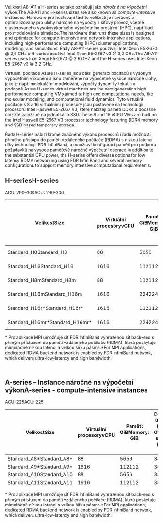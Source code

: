 <!-- A-series - compute-intensive instances, H-series -->

<span data-ttu-id="54547-101">Velikosti A8-A11 a H-series se také označují jako *náročné na výpočetní výkon*.</span><span class="sxs-lookup"><span data-stu-id="54547-101">The A8-A11 and H-series sizes are also known as *compute-intensive instances*.</span></span> <span data-ttu-id="54547-102">Hardware pro hostování těchto velikostí je navržený a optimalizovaný pro úlohy náročné na výpočty a síťový provoz, včetně clusterovaného vysokovýkonného výpočetního prostředí (HPC), například pro modelování a simulace.</span><span class="sxs-lookup"><span data-stu-id="54547-102">The hardware that runs these sizes is designed and optimized for compute-intensive and network-intensive applications, including high-performance computing (HPC) cluster applications, modeling, and simulations.</span></span> <span data-ttu-id="54547-103">Řady A8-A11-series používají Intel Xeon E5-2670 @ 2,6 GHz a H-series používá Intel Xeon E5-2667 v3 @ 3,2 GHz.</span><span class="sxs-lookup"><span data-stu-id="54547-103">The A8-A11 series uses Intel Xeon E5-2670 @ 2.6 GHZ and the H-series uses Intel Xeon E5-2667 v3 @ 3.2 GHz.</span></span> 

<span data-ttu-id="54547-104">Virtuální počítače Azure H-series jsou další generací počítačů s vysokým výpočetním výkonem a jsou zaměřené na výpočetně vysoce náročné úlohy, jako je např. molekulární modelování, výpočty dynamiky tekutin a podobně.</span><span class="sxs-lookup"><span data-stu-id="54547-104">Azure H-series virtual machines are the next generation high performance computing VMs aimed at high end computational needs, like molecular modeling, and computational fluid dynamics.</span></span> <span data-ttu-id="54547-105">Tyto virtuální počítače s 8 a 16 virtuálními procesory jsou postavené na technologii procesorů Intel Haswell E5-2667 V3, které nabízejí paměti DDR4 a dočasné úložiště založené na jednotkách SSD.</span><span class="sxs-lookup"><span data-stu-id="54547-105">These 8 and 16 vCPU VMs are built on the Intel Haswell E5-2667 V3 processor technology featuring DDR4 memory and SSD based temporary storage.</span></span> 

<span data-ttu-id="54547-106">Řada H-series nabízí kromě značného výkonu procesorů i řadu možností přímého přístupu do paměti vzdáleného počítače (RDMA) s nízkou latencí díky technologii FDR InfiniBand, a množství konfigurací paměti pro podporu požadavků na vysoce paměťově náročné výpočetní operace.</span><span class="sxs-lookup"><span data-stu-id="54547-106">In addition to the substantial CPU power, the H-series offers diverse options for low latency RDMA networking using FDR InfiniBand and several memory configurations to support memory intensive computational requirements.</span></span>



## <a name="h-series"></a><span data-ttu-id="54547-107">H-series</span><span class="sxs-lookup"><span data-stu-id="54547-107">H-series</span></span>

<span data-ttu-id="54547-108">ACU: 290–300</span><span class="sxs-lookup"><span data-stu-id="54547-108">ACU: 290-300</span></span>

| <span data-ttu-id="54547-109">Velikost</span><span class="sxs-lookup"><span data-stu-id="54547-109">Size</span></span> | <span data-ttu-id="54547-110">Virtuální procesory</span><span class="sxs-lookup"><span data-stu-id="54547-110">vCPU</span></span> | <span data-ttu-id="54547-111">Paměť: GiB</span><span class="sxs-lookup"><span data-stu-id="54547-111">Memory: GiB</span></span> | <span data-ttu-id="54547-112">Dočasné úložiště (SSD): GiB</span><span class="sxs-lookup"><span data-stu-id="54547-112">Temp storage (SSD) GiB</span></span> | <span data-ttu-id="54547-113">Max. datových disků</span><span class="sxs-lookup"><span data-stu-id="54547-113">Max data disks</span></span> | <span data-ttu-id="54547-114">Maximální propustnost disku: IOPS</span><span class="sxs-lookup"><span data-stu-id="54547-114">Max disk throughput: IOPS</span></span> | <span data-ttu-id="54547-115">Maximální počet síťových karet</span><span class="sxs-lookup"><span data-stu-id="54547-115">Max NICs</span></span> |
| --- | --- | --- | --- | --- | --- | --- |
| <span data-ttu-id="54547-116">Standard_H8</span><span class="sxs-lookup"><span data-stu-id="54547-116">Standard_H8</span></span> |<span data-ttu-id="54547-117">8</span><span class="sxs-lookup"><span data-stu-id="54547-117">8</span></span> |<span data-ttu-id="54547-118">56</span><span class="sxs-lookup"><span data-stu-id="54547-118">56</span></span> |<span data-ttu-id="54547-119">1000</span><span class="sxs-lookup"><span data-stu-id="54547-119">1000</span></span> |<span data-ttu-id="54547-120">16</span><span class="sxs-lookup"><span data-stu-id="54547-120">16</span></span> |<span data-ttu-id="54547-121">16 × 500</span><span class="sxs-lookup"><span data-stu-id="54547-121">16 x 500</span></span> |<span data-ttu-id="54547-122">2</span><span class="sxs-lookup"><span data-stu-id="54547-122">2</span></span>  |
| <span data-ttu-id="54547-123">Standard_H16</span><span class="sxs-lookup"><span data-stu-id="54547-123">Standard_H16</span></span> |<span data-ttu-id="54547-124">16</span><span class="sxs-lookup"><span data-stu-id="54547-124">16</span></span> |<span data-ttu-id="54547-125">112</span><span class="sxs-lookup"><span data-stu-id="54547-125">112</span></span> |<span data-ttu-id="54547-126">2000</span><span class="sxs-lookup"><span data-stu-id="54547-126">2000</span></span> |<span data-ttu-id="54547-127">32</span><span class="sxs-lookup"><span data-stu-id="54547-127">32</span></span> |<span data-ttu-id="54547-128">32 × 500</span><span class="sxs-lookup"><span data-stu-id="54547-128">32 x 500</span></span> |<span data-ttu-id="54547-129">4</span><span class="sxs-lookup"><span data-stu-id="54547-129">4</span></span> |
| <span data-ttu-id="54547-130">Standard_H8m</span><span class="sxs-lookup"><span data-stu-id="54547-130">Standard_H8m</span></span> |<span data-ttu-id="54547-131">8</span><span class="sxs-lookup"><span data-stu-id="54547-131">8</span></span> |<span data-ttu-id="54547-132">112</span><span class="sxs-lookup"><span data-stu-id="54547-132">112</span></span> |<span data-ttu-id="54547-133">1000</span><span class="sxs-lookup"><span data-stu-id="54547-133">1000</span></span> |<span data-ttu-id="54547-134">16</span><span class="sxs-lookup"><span data-stu-id="54547-134">16</span></span> |<span data-ttu-id="54547-135">16 × 500</span><span class="sxs-lookup"><span data-stu-id="54547-135">16 x 500</span></span> |<span data-ttu-id="54547-136">2</span><span class="sxs-lookup"><span data-stu-id="54547-136">2</span></span>  |
| <span data-ttu-id="54547-137">Standard_H16m</span><span class="sxs-lookup"><span data-stu-id="54547-137">Standard_H16m</span></span> |<span data-ttu-id="54547-138">16</span><span class="sxs-lookup"><span data-stu-id="54547-138">16</span></span> |<span data-ttu-id="54547-139">224</span><span class="sxs-lookup"><span data-stu-id="54547-139">224</span></span> |<span data-ttu-id="54547-140">2000</span><span class="sxs-lookup"><span data-stu-id="54547-140">2000</span></span> |<span data-ttu-id="54547-141">32</span><span class="sxs-lookup"><span data-stu-id="54547-141">32</span></span> |<span data-ttu-id="54547-142">32 × 500</span><span class="sxs-lookup"><span data-stu-id="54547-142">32 x 500</span></span> |<span data-ttu-id="54547-143">4</span><span class="sxs-lookup"><span data-stu-id="54547-143">4</span></span>  |
| <span data-ttu-id="54547-144">Standard_H16r*</span><span class="sxs-lookup"><span data-stu-id="54547-144">Standard_H16r*</span></span> |<span data-ttu-id="54547-145">16</span><span class="sxs-lookup"><span data-stu-id="54547-145">16</span></span> |<span data-ttu-id="54547-146">112</span><span class="sxs-lookup"><span data-stu-id="54547-146">112</span></span> |<span data-ttu-id="54547-147">2000</span><span class="sxs-lookup"><span data-stu-id="54547-147">2000</span></span> |<span data-ttu-id="54547-148">32</span><span class="sxs-lookup"><span data-stu-id="54547-148">32</span></span> |<span data-ttu-id="54547-149">32 × 500</span><span class="sxs-lookup"><span data-stu-id="54547-149">32 x 500</span></span> |<span data-ttu-id="54547-150">4</span><span class="sxs-lookup"><span data-stu-id="54547-150">4</span></span>  |
| <span data-ttu-id="54547-151">Standard_H16mr*</span><span class="sxs-lookup"><span data-stu-id="54547-151">Standard_H16mr*</span></span> |<span data-ttu-id="54547-152">16</span><span class="sxs-lookup"><span data-stu-id="54547-152">16</span></span> |<span data-ttu-id="54547-153">224</span><span class="sxs-lookup"><span data-stu-id="54547-153">224</span></span> |<span data-ttu-id="54547-154">2000</span><span class="sxs-lookup"><span data-stu-id="54547-154">2000</span></span> |<span data-ttu-id="54547-155">32</span><span class="sxs-lookup"><span data-stu-id="54547-155">32</span></span> |<span data-ttu-id="54547-156">32 × 500</span><span class="sxs-lookup"><span data-stu-id="54547-156">32 x 500</span></span> |<span data-ttu-id="54547-157">4</span><span class="sxs-lookup"><span data-stu-id="54547-157">4</span></span> |

<span data-ttu-id="54547-158">* Pro aplikace MPI umožňuje síť FDR InfiniBand vyhrazenou síť back-end s přímým přístupem do paměti vzdáleného počítače (RDMA), která poskytuje mimořádně nízkou latenci a velkou šířku pásma.</span><span class="sxs-lookup"><span data-stu-id="54547-158">*For MPI applications, dedicated RDMA backend network is enabled by FDR InfiniBand network, which delivers ultra-low-latency and high bandwidth.</span></span>

<br>



## <a name="a-series---compute-intensive-instances"></a><span data-ttu-id="54547-159">A-series – Instance náročné na výpočetní výkon</span><span class="sxs-lookup"><span data-stu-id="54547-159">A-series - compute-intensive instances</span></span>

<span data-ttu-id="54547-160">ACU: 225</span><span class="sxs-lookup"><span data-stu-id="54547-160">ACU: 225</span></span>

| <span data-ttu-id="54547-161">Velikost</span><span class="sxs-lookup"><span data-stu-id="54547-161">Size</span></span> | <span data-ttu-id="54547-162">Virtuální procesory</span><span class="sxs-lookup"><span data-stu-id="54547-162">vCPU</span></span> | <span data-ttu-id="54547-163">Paměť: GiB</span><span class="sxs-lookup"><span data-stu-id="54547-163">Memory: GiB</span></span> | <span data-ttu-id="54547-164">Dočasné úložiště (HDD): GiB</span><span class="sxs-lookup"><span data-stu-id="54547-164">Temp storage (HDD): GiB</span></span> | <span data-ttu-id="54547-165">Max. datových disků</span><span class="sxs-lookup"><span data-stu-id="54547-165">Max data disks</span></span> | <span data-ttu-id="54547-166">Maximální propustnost datového disku: IOPS</span><span class="sxs-lookup"><span data-stu-id="54547-166">Max data disk throughput: IOPS</span></span> | <span data-ttu-id="54547-167">Maximální počet síťových karet</span><span class="sxs-lookup"><span data-stu-id="54547-167">Max NICs</span></span>|
| --- | --- | --- | --- | --- | --- | --- |
| <span data-ttu-id="54547-168">Standard_A8*</span><span class="sxs-lookup"><span data-stu-id="54547-168">Standard_A8*</span></span> |<span data-ttu-id="54547-169">8</span><span class="sxs-lookup"><span data-stu-id="54547-169">8</span></span> |<span data-ttu-id="54547-170">56</span><span class="sxs-lookup"><span data-stu-id="54547-170">56</span></span> |<span data-ttu-id="54547-171">382</span><span class="sxs-lookup"><span data-stu-id="54547-171">382</span></span> |<span data-ttu-id="54547-172">16</span><span class="sxs-lookup"><span data-stu-id="54547-172">16</span></span> |<span data-ttu-id="54547-173">16×500</span><span class="sxs-lookup"><span data-stu-id="54547-173">16x500</span></span> |<span data-ttu-id="54547-174">2</span><span class="sxs-lookup"><span data-stu-id="54547-174">2</span></span> |
| <span data-ttu-id="54547-175">Standard_A9*</span><span class="sxs-lookup"><span data-stu-id="54547-175">Standard_A9*</span></span> |<span data-ttu-id="54547-176">16</span><span class="sxs-lookup"><span data-stu-id="54547-176">16</span></span> |<span data-ttu-id="54547-177">112</span><span class="sxs-lookup"><span data-stu-id="54547-177">112</span></span> |<span data-ttu-id="54547-178">382</span><span class="sxs-lookup"><span data-stu-id="54547-178">382</span></span> |<span data-ttu-id="54547-179">16</span><span class="sxs-lookup"><span data-stu-id="54547-179">16</span></span> |<span data-ttu-id="54547-180">16×500</span><span class="sxs-lookup"><span data-stu-id="54547-180">16x500</span></span> |<span data-ttu-id="54547-181">4</span><span class="sxs-lookup"><span data-stu-id="54547-181">4</span></span> |
| <span data-ttu-id="54547-182">Standard_A10</span><span class="sxs-lookup"><span data-stu-id="54547-182">Standard_A10</span></span> |<span data-ttu-id="54547-183">8</span><span class="sxs-lookup"><span data-stu-id="54547-183">8</span></span> |<span data-ttu-id="54547-184">56</span><span class="sxs-lookup"><span data-stu-id="54547-184">56</span></span> |<span data-ttu-id="54547-185">382</span><span class="sxs-lookup"><span data-stu-id="54547-185">382</span></span> |<span data-ttu-id="54547-186">16</span><span class="sxs-lookup"><span data-stu-id="54547-186">16</span></span> |<span data-ttu-id="54547-187">16×500</span><span class="sxs-lookup"><span data-stu-id="54547-187">16x500</span></span> |<span data-ttu-id="54547-188">2</span><span class="sxs-lookup"><span data-stu-id="54547-188">2</span></span>  |
| <span data-ttu-id="54547-189">Standard_A11</span><span class="sxs-lookup"><span data-stu-id="54547-189">Standard_A11</span></span> |<span data-ttu-id="54547-190">16</span><span class="sxs-lookup"><span data-stu-id="54547-190">16</span></span> |<span data-ttu-id="54547-191">112</span><span class="sxs-lookup"><span data-stu-id="54547-191">112</span></span> |<span data-ttu-id="54547-192">382</span><span class="sxs-lookup"><span data-stu-id="54547-192">382</span></span> |<span data-ttu-id="54547-193">16</span><span class="sxs-lookup"><span data-stu-id="54547-193">16</span></span> |<span data-ttu-id="54547-194">16×500</span><span class="sxs-lookup"><span data-stu-id="54547-194">16x500</span></span> |<span data-ttu-id="54547-195">4</span><span class="sxs-lookup"><span data-stu-id="54547-195">4</span></span> |

<span data-ttu-id="54547-196">* Pro aplikace MPI umožňuje síť FDR InfiniBand vyhrazenou síť back-end s přímým přístupem do paměti vzdáleného počítače (RDMA), která poskytuje mimořádně nízkou latenci a velkou šířku pásma.</span><span class="sxs-lookup"><span data-stu-id="54547-196">*For MPI applications, dedicated RDMA backend network is enabled by FDR InfiniBand network, which delivers ultra-low-latency and high bandwidth.</span></span>

<br>



